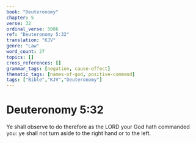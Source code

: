 ```yaml
---
book: "Deuteronomy"
chapter: 5
verse: 32
ordinal_verse: 5086
ref: "Deuteronomy 5:32"
translation: "KJV"
genre: "Law"
word_count: 27
topics: []
cross_references: []
grammar_tags: [negation, cause-effect]
thematic_tags: [names-of-god, positive-command]
tags: ["Bible","KJV","Deuteronomy"]
---
```


# Deuteronomy 5:32

Ye shall observe to do therefore as the LORD your God hath commanded you: ye shall not turn aside to the right hand or to the left.
